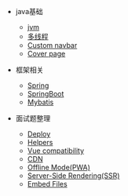 - java基础

  - [jvm](/java/jvm1.md)
  - [多线程](/java/threads.md)
  - [Custom navbar](custom-navbar.md)
  - [Cover page](cover.md)

- 框架相关

  - [Spring](configuration.md)
  - [SpringBoot](themes.md)
  - [Mybatis](plugins.md)

- 面试题整理

  - [Deploy](deploy.md)
  - [Helpers](helpers.md)
  - [Vue compatibility](vue.md)
  - [CDN](cdn.md)
  - [Offline Mode(PWA)](pwa.md)
  - [Server-Side Rendering(SSR)](ssr.md)
  - [Embed Files](embed-files.md)